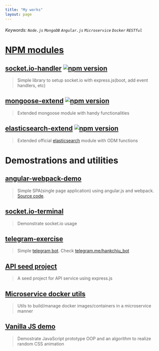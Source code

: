 ```yaml
---
title: "My works"
layout: page
---
```


###### Keywords: `Node.js` `MongoDB` `Angular.js` `Microservice` `Docker` `RESTful`

# [NPM modules](https://www.npmjs.com/~hankchiu)

## [socket.io-handler](https://github.com/hankchiutw/socket.io-handler) [![npm version](https://badge.fury.io/js/socket.io-handler.svg)](https://badge.fury.io/js/socket.io-handler)
> Simple library to setup socket.io with express.js(boot, add event handlers, etc)

## [mongoose-extend](https://github.com/hankchiutw/mongoose-extend) [![npm version](https://badge.fury.io/js/mongoose-extend.svg)](https://badge.fury.io/js/mongoose-extend)
> Extended mongoose module with handy functionalities

## [elasticsearch-extend](https://github.com/hankchiutw/elasticsearch-extend) [![npm version](https://badge.fury.io/js/elasticsearch-extend.svg)](https://badge.fury.io/js/elasticsearch-extend)
> Extended official [elasticsearch](https://www.npmjs.com/package/elasticsearch) module with ODM functions

# Demostrations and utilities

## [angular-webpack-demo](https://hankchiutw.github.io/angular-webpack-demo)
> Simple SPA(single page application) using angular.js and webpack. [Source code](https://github.com/hankchiutw/angular-webpack-demo).

## [socket.io-terminal](https://github.com/hankchiutw/socket.io-terminal)
> Demonstrate socket.io usage

## [telegram-exercise](https://github.com/hankchiutw/telegram-exercise)
> Simple [telegram bot](https://core.telegram.org/bots). Check [telegram.me/hankchiu_bot](http://telegram.me/hankchiu_bot)

## [API seed project](https://github.com/hankchiutw/api-seed)
> A seed project for API service using express.js

## [Microservice docker utils](https://github.com/hankchiutw/microservice-docker-utils)
> Utils to build/manage docker images/containers in a microservice manner

## [Vanilla JS demo](https://github.com/hankchiutw/vanillajs-demo)
> Demostrate JavaScript prototype OOP and an algorithm to realize random CSS animation
